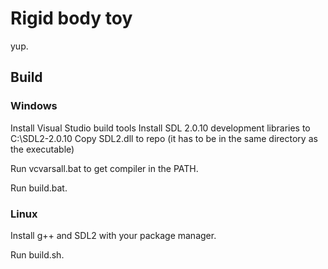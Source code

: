 # Rigid body toy

yup.

## Build

### Windows

Install Visual Studio build tools
Install SDL 2.0.10 development libraries to C:\SDL2-2.0.10
Copy SDL2.dll to repo (it has to be in the same directory as the executable)

Run vcvarsall.bat to get compiler in the PATH.

Run build.bat.

### Linux

Install g++ and SDL2 with your package manager.

Run build.sh.
